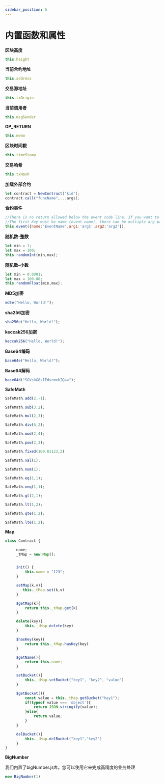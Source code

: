 ```yaml
---
sidebar_position: 5
---
```


# 内置函数和属性


**区块高度**
```javascript
this.height
```

**当前合约地址**
```javascript
this.address
```

**交易源地址**
```javascript
this.txOrigin
```

**当前调用者**
```javascript
this.msgSender
```

**OP_RETURN**
```javascript
this.memo
```

**区块时间戳**
```javascript
this.timeStamp
```

**交易哈希**
```javascript
this.txHash
```


**加载外部合约**
```javascript
let contract = NewContract("kid");
contract.call("funcName",...args);
```

**合约事件**
```javascript
//There is no return allowed below the event code line. If you want to return other data after the event, you need to define another function to record the event.
//The first Key must be name (event name), there can be multiple arg parameters
this.event({name:'EventName',arg1:'arg1',arg2:'arg2'});
```

**随机数-整数**
```javascript
let min = 1;
let max = 100;
this.randomInt(min,max);
```

**随机数-小数**
```javascript
let min = 0.0001;
let max = 100.00;
this.randomFloat(min,max);
```


**MD5加密**
```javascript
md5e("Hello, World!");
```


**sha256加密**
```javascript
sha256e("Hello, World!");
```


**keccak256加密**
```javascript
keccak256("Hello, World!");
```


**Base64编码**
```javascript
base64e("Hello, World!");
```

**Base64解码**
```javascript
base64d("SGVsbG8sIFdvcmxkIQ==");
```

**SafeMath**
```javascript
SafeMath.add(2,-1);

SafeMath.sub(3,2);

SafeMath.mul(2,3);

SafeMath.div(6,2);

SafeMath.mod(2,4);

SafeMath.pow(2,3);

SafeMath.fixed(100.03123,2)

SafeMath.val(1);

SafeMath.num(1);

SafeMath.eq(1,1);

SafeMath.neq(1,1);

SafeMath.gt(2,1);

SafeMath.lt(1,2);

SafeMath.qte(1,2);

SafeMath.lte(1,2);
```

**Map**
```javascript
class Contract {

     name;
     _tMap = new Map();


     init() {
         this.name = "123";
     }

     setMap(k,v){
        this._tMap.set(k,v)
     }

     $getMap(k){
         return this._tMap.get(k)
     }

     delete(key){
         this._tMap.delete(key)
     }

     $hasKey(key){
         return this._tMap.hasKey(key)
     }

     $getName(){
         return this.name;
     }

     setBucket(){
         this._tMap.setBucket("key1", "key2", "value")
     }

     $getBucket(){
         const value = this._tMap.getBucket("key1");
         if(typeof value === 'object'){
             return JSON.stringify(value);
         }else{
             return value;
         }
     }

     delBucket(){
         this._tMap.delBucket("key1","key2")
     }
}
```

**BigNumber**

我们内置了bigNumber.js库，您可以使用它来完成高精度的业务处理

```javascript
new BigNumber(1)
```